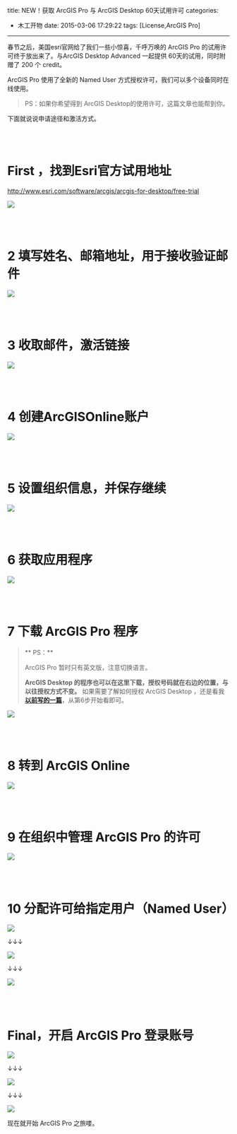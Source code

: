 ﻿title: NEW！获取 ArcGIS Pro 与 ArcGIS Desktop 60天试用许可
categories:
  - 木工开物
date: 2015-03-06 17:29:22
tags: [License,ArcGIS Pro]
---

春节之后，美国esri官网给了我们一些小惊喜，千呼万唤的 ArcGIS Pro 的试用许可终于放出来了。与ArcGIS Desktop Advanced 一起提供 60天的试用，同时附赠了 200 个 credit。

ArcGIS Pro 使用了全新的 Named User 方式授权许可，我们可以多个设备同时在线使用。

> PS：如果你希望得到 ArcGIS Desktop的使用许可，这篇文章也能帮到你。

下面就说说申请途径和激活方式。

<br>
<br>

# First ，找到Esri官方试用地址

http://www.esri.com/software/arcgis/arcgis-for-desktop/free-trial

![](http://img.blog.csdn.net/20150306101044379)

<br>
<br>

# 2 填写姓名、邮箱地址，用于接收验证邮件

![](http://img.blog.csdn.net/20150306102209579)


<br>
<br>

# 3 收取邮件，激活链接

![](http://img.blog.csdn.net/20150306102430745)


<br>
<br>


# 4 创建ArcGISOnline账户

![](http://img.blog.csdn.net/20150306103039825)


<br>
<br>

# 5 设置组织信息，并保存继续

![](http://img.blog.csdn.net/20150306103717329)


<br>
<br>

# 6 获取应用程序

![](http://img.blog.csdn.net/20150306104209643)

<br>
<br>


# 7 下载 ArcGIS Pro 程序

> ** PS：**
> 
> ArcGIS Pro 暂时只有英文版，注意切换语言。
> 
> **ArcGIS Desktop 的程序也可以在这里下载，授权号码就在右边的位置，与以往授权方式不变。**
> 如果需要了解如何授权 ArcGIS Desktop ，还是看我 **[以前写的一篇](http://blog.csdn.net/kikitamoon/article/details/40708133)**，从第6步开始看即可。

![](http://img.blog.csdn.net/20150306105207452)

<br>
<br>

# 8 转到 ArcGIS Online

![](http://img.blog.csdn.net/20150306110832157)

<br>
<br>

# 9 在组织中管理 ArcGIS Pro 的许可

![](http://img.blog.csdn.net/20150306110719881)

<br>
<br>

# 10 分配许可给指定用户（Named User）

![](http://img.blog.csdn.net/20150306111229698)

↓↓↓

![](http://img.blog.csdn.net/20150306111539520)

↓↓↓

![](http://img.blog.csdn.net/20150306112929176)
<br>
<br>
<br>
<br>

# Final，开启 ArcGIS Pro 登录账号

![](http://img.blog.csdn.net/20150306171812120)

↓↓↓

![](http://img.blog.csdn.net/20150306172009821)

↓↓↓

![](http://img.blog.csdn.net/20150306172124141)



现在就开始 ArcGIS Pro 之旅喽。